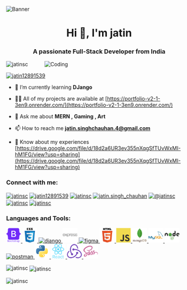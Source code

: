 ![Banner](https://camo.githubusercontent.com/5dc6ee33381917e41fc9c4951799268998f11a9b864399bf79a0842e4f9b194d/68747470733a2f2f692e696d6775722e636f6d2f315a76566b44632e676966)
<h1 align="center">Hi 👋, I'm jatin</h1>
<h3 align="center">A passionate Full-Stack Developer from India</h3>
<img align="right" alt="Coding" width="400" src="https://user-images.githubusercontent.com/74038190/250967624-b3fef2db-e671-4610-bb84-1d65533dc5fb.gif">
<p align="left"> <img src="https://komarev.com/ghpvc/?username=jatinsc&label=Profile%20views&color=0e75b6&style=flat" alt="jatinsc" /> </p>

<p align="left"> <a href="https://twitter.com/jatin12891539" target="blank"><img src="https://img.shields.io/twitter/follow/jatin12891539?logo=twitter&style=for-the-badge" alt="jatin12891539" /></a> </p>

- 🌱 I’m currently learning **DJango**

- 👨‍💻 All of my projects are available at [https://portfolio-v2-1-3en9.onrender.com/](https://portfolio-v2-1-3en9.onrender.com/)

- 💬 Ask me about **MERN , Gaming , Art**

- 📫 How to reach me **jatin.singhchauhan.4@gmail.com**

- 📄 Know about my experiences [https://drive.google.com/file/d/18d2a6UR3ev355nXqgSfTUvWxMI-hM1FG/view?usp=sharing](https://drive.google.com/file/d/18d2a6UR3ev355nXqgSfTUvWxMI-hM1FG/view?usp=sharing)

<h3 align="left">Connect with me:</h3>
<p align="left">
<a href="https://dev.to/jatinsc" target="blank"><img align="center" src="https://raw.githubusercontent.com/rahuldkjain/github-profile-readme-generator/master/src/images/icons/Social/devto.svg" alt="jatinsc" height="30" width="40" /></a>
<a href="https://twitter.com/jatin12891539" target="blank"><img align="center" src="https://raw.githubusercontent.com/rahuldkjain/github-profile-readme-generator/master/src/images/icons/Social/twitter.svg" alt="jatin12891539" height="30" width="40" /></a>
<a href="https://linkedin.com/in/jatinsc" target="blank"><img align="center" src="https://raw.githubusercontent.com/rahuldkjain/github-profile-readme-generator/master/src/images/icons/Social/linked-in-alt.svg" alt="jatinsc" height="30" width="40" /></a>
<a href="https://instagram.com/jatin.singh_chauhan" target="blank"><img align="center" src="https://raw.githubusercontent.com/rahuldkjain/github-profile-readme-generator/master/src/images/icons/Social/instagram.svg" alt="jatin.singh_chauhan" height="30" width="40" /></a>
<a href="https://medium.com/@jatinsc" target="blank"><img align="center" src="https://raw.githubusercontent.com/rahuldkjain/github-profile-readme-generator/master/src/images/icons/Social/medium.svg" alt="@jatinsc" height="30" width="40" /></a>
<a href="https://www.youtube.com/c/jatinsc" target="blank"><img align="center" src="https://raw.githubusercontent.com/rahuldkjain/github-profile-readme-generator/master/src/images/icons/Social/youtube.svg" alt="jatinsc" height="30" width="40" /></a>
<a href="https://www.leetcode.com/jatinsc" target="blank"><img align="center" src="https://raw.githubusercontent.com/rahuldkjain/github-profile-readme-generator/master/src/images/icons/Social/leet-code.svg" alt="jatinsc" height="30" width="40" /></a>
</p>

<h3 align="left">Languages and Tools:</h3>
<p align="left"> <a href="https://getbootstrap.com" target="_blank" rel="noreferrer"> <img src="https://raw.githubusercontent.com/devicons/devicon/master/icons/bootstrap/bootstrap-plain-wordmark.svg" alt="bootstrap" width="40" height="40"/> </a> <a href="https://www.w3schools.com/css/" target="_blank" rel="noreferrer"> <img src="https://raw.githubusercontent.com/devicons/devicon/master/icons/css3/css3-original-wordmark.svg" alt="css3" width="40" height="40"/> </a> <a href="https://www.djangoproject.com/" target="_blank" rel="noreferrer"> <img src="https://cdn.worldvectorlogo.com/logos/django.svg" alt="django" width="40" height="40"/> </a> <a href="https://expressjs.com" target="_blank" rel="noreferrer"> <img src="https://raw.githubusercontent.com/devicons/devicon/master/icons/express/express-original-wordmark.svg" alt="express" width="40" height="40"/> </a> <a href="https://www.figma.com/" target="_blank" rel="noreferrer"> <img src="https://www.vectorlogo.zone/logos/figma/figma-icon.svg" alt="figma" width="40" height="40"/> </a> <a href="https://www.w3.org/html/" target="_blank" rel="noreferrer"> <img src="https://raw.githubusercontent.com/devicons/devicon/master/icons/html5/html5-original-wordmark.svg" alt="html5" width="40" height="40"/> </a> <a href="https://developer.mozilla.org/en-US/docs/Web/JavaScript" target="_blank" rel="noreferrer"> <img src="https://raw.githubusercontent.com/devicons/devicon/master/icons/javascript/javascript-original.svg" alt="javascript" width="40" height="40"/> </a> <a href="https://www.mongodb.com/" target="_blank" rel="noreferrer"> <img src="https://raw.githubusercontent.com/devicons/devicon/master/icons/mongodb/mongodb-original-wordmark.svg" alt="mongodb" width="40" height="40"/> </a> <a href="https://www.mysql.com/" target="_blank" rel="noreferrer"> <img src="https://raw.githubusercontent.com/devicons/devicon/master/icons/mysql/mysql-original-wordmark.svg" alt="mysql" width="40" height="40"/> </a> <a href="https://nodejs.org" target="_blank" rel="noreferrer"> <img src="https://raw.githubusercontent.com/devicons/devicon/master/icons/nodejs/nodejs-original-wordmark.svg" alt="nodejs" width="40" height="40"/> </a> <a href="https://postman.com" target="_blank" rel="noreferrer"> <img src="https://www.vectorlogo.zone/logos/getpostman/getpostman-icon.svg" alt="postman" width="40" height="40"/> </a> <a href="https://www.python.org" target="_blank" rel="noreferrer"> <img src="https://raw.githubusercontent.com/devicons/devicon/master/icons/python/python-original.svg" alt="python" width="40" height="40"/> </a> <a href="https://reactjs.org/" target="_blank" rel="noreferrer"> <img src="https://raw.githubusercontent.com/devicons/devicon/master/icons/react/react-original-wordmark.svg" alt="react" width="40" height="40"/> </a> <a href="https://redux.js.org" target="_blank" rel="noreferrer"> <img src="https://raw.githubusercontent.com/devicons/devicon/master/icons/redux/redux-original.svg" alt="redux" width="40" height="40"/> </a> <a href="https://sass-lang.com" target="_blank" rel="noreferrer"> <img src="https://raw.githubusercontent.com/devicons/devicon/master/icons/sass/sass-original.svg" alt="sass" width="40" height="40"/> </a> </p>

<p><img align="left" src="https://github-readme-stats.vercel.app/api/top-langs?username=jatinsc&show_icons=true&locale=en&layout=compact" alt="jatinsc" /></p>

<p>&nbsp;<img align="center" src="https://github-readme-stats.vercel.app/api?username=jatinsc&show_icons=true&locale=en" alt="jatinsc" /></p>

<p><img align="center" src="https://github-readme-streak-stats.herokuapp.com/?user=jatinsc&" alt="jatinsc" /></p>
